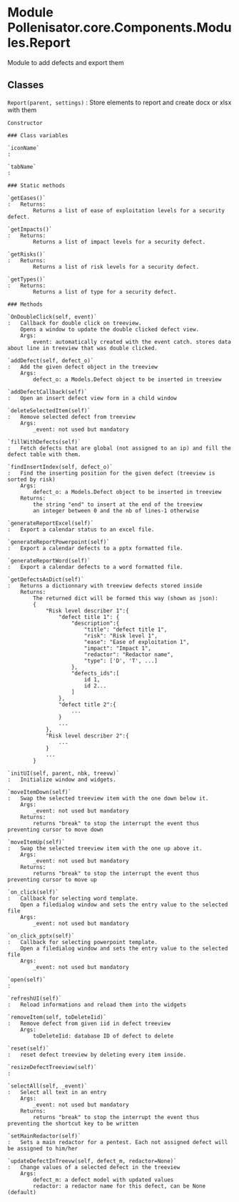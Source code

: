 Module Pollenisator.core.Components.Modules.Report
==================================================
Module to add defects and export them

Classes
-------

`Report(parent, settings)`
:   Store elements to report and create docx or xlsx with them
    
    Constructor

    ### Class variables

    `iconName`
    :

    `tabName`
    :

    ### Static methods

    `getEases()`
    :   Returns: 
            Returns a list of ease of exploitation levels for a security defect.

    `getImpacts()`
    :   Returns: 
            Returns a list of impact levels for a security defect.

    `getRisks()`
    :   Returns: 
            Returns a list of risk levels for a security defect.

    `getTypes()`
    :   Returns: 
            Returns a list of type for a security defect.

    ### Methods

    `OnDoubleClick(self, event)`
    :   Callback for double click on treeview.
        Opens a window to update the double clicked defect view.
        Args:
            event: automatically created with the event catch. stores data about line in treeview that was double clicked.

    `addDefect(self, defect_o)`
    :   Add the given defect object in the treeview
        Args:
            defect_o: a Models.Defect object to be inserted in treeview

    `addDefectCallback(self)`
    :   Open an insert defect view form in a child window

    `deleteSelectedItem(self)`
    :   Remove selected defect from treeview
        Args:
            _event: not used but mandatory

    `fillWithDefects(self)`
    :   Fetch defects that are global (not assigned to an ip) and fill the defect table with them.

    `findInsertIndex(self, defect_o)`
    :   Find the inserting position for the given defect (treeview is sorted by risk)
        Args:
            defect_o: a Models.Defect object to be inserted in treeview
        Returns:
            the string "end" to insert at the end of the treeview
            an integer between 0 and the nb of lines-1 otherwise

    `generateReportExcel(self)`
    :   Export a calendar status to an excel file.

    `generateReportPowerpoint(self)`
    :   Export a calendar defects to a pptx formatted file.

    `generateReportWord(self)`
    :   Export a calendar defects to a word formatted file.

    `getDefectsAsDict(self)`
    :   Returns a dictionnary with treeview defects stored inside
        Returns:
            The returned dict will be formed this way (shown as json):
            {
                "Risk level describer 1":{
                    "defect title 1": {
                        "description":{
                            "title": "defect title 1",
                            "risk": "Risk level 1",
                            "ease": "Ease of exploitation 1",
                            "impact": "Impact 1",
                            "redactor": "Redactor name",
                            "type": ['D', 'T', ...]
                        },
                        "defects_ids":[
                            id 1,
                            id 2...
                        ]
                    },
                    "defect title 2":{
                        ...
                    }
                    ...
                },
                "Risk level describer 2":{
                    ...
                }
                ...
            }

    `initUI(self, parent, nbk, treevw)`
    :   Initialize window and widgets.

    `moveItemDown(self)`
    :   Swap the selected treeview item with the one down below it.
        Args:
            _event: not used but mandatory
        Returns:
            returns "break" to stop the interrupt the event thus preventing cursor to move down

    `moveItemUp(self)`
    :   Swap the selected treeview item with the one up above it.
        Args:
            _event: not used but mandatory
        Returns:
            returns "break" to stop the interrupt the event thus preventing cursor to move up

    `on_click(self)`
    :   Callback for selecting word template.
        Open a filedialog window and sets the entry value to the selected file
        Args:
            _event: not used but mandatory

    `on_click_pptx(self)`
    :   Callback for selecting powerpoint template.
        Open a filedialog window and sets the entry value to the selected file
        Args:
            _event: not used but mandatory

    `open(self)`
    :

    `refreshUI(self)`
    :   Reload informations and reload them into the widgets

    `removeItem(self, toDeleteIid)`
    :   Remove defect from given iid in defect treeview
        Args:
            toDeleteIid: database ID of defect to delete

    `reset(self)`
    :   reset defect treeview by deleting every item inside.

    `resizeDefectTreeview(self)`
    :

    `selectAll(self, _event)`
    :   Select all text in an entry
        Args:
            _event: not used but mandatory
        Returns:
            returns "break" to stop the interrupt the event thus preventing the shortcut key to be written

    `setMainRedactor(self)`
    :   Sets a main redactor for a pentest. Each not assigned defect will be assigned to him/her

    `updateDefectInTreevw(self, defect_m, redactor=None)`
    :   Change values of a selected defect in the treeview
        Args:
            defect_m: a defect model with updated values
            redactor: a redactor name for this defect, can be None (default)